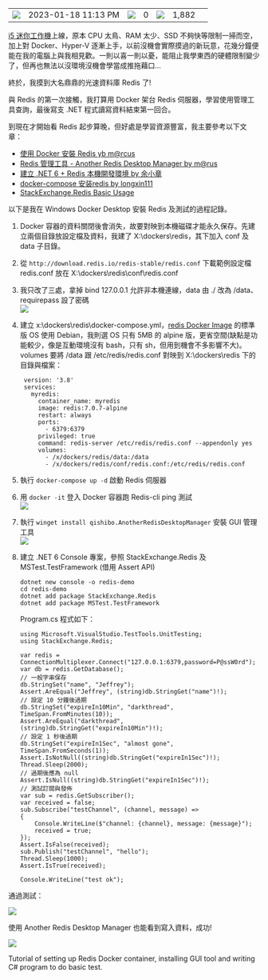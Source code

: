<table><tbody><tr><td><img src="https://blog.darkthread.net/img/calendar.svg"></td><td><span title="Published at 2023-01-18 11:13 PM"><time datetime="2023-01-18T15:13:55" itemprop="datePublished">2023-01-18 11:13 PM</time></span></td><td><img src="https://blog.darkthread.net/img/comment.svg"></td><td><span title="0 comments">0</span></td><td><img src="https://blog.darkthread.net/img/eye.svg"></td><td><span data-ajax-url="/blog/pageviewcount/redis-first-time" title="1,882 pageviews">1,882</span></td><td><a href="https://blog.darkthread.net/Blog/redis-first-time/"><img src="data:image/gif;base64,R0lGODlhAQABAIAAAP///wAAACH5BAEAAAAALAAAAAABAAEAAAICRAEAOw==" id="nllbtn"></a></td></tr></tbody></table>

[i5 迷你工作機](https://blog.darkthread.net/blog/deskmini-i5/)上線，原本 CPU 太鳥、RAM 太少、SSD 不夠快等限制一掃而空，加上對 Docker、Hyper-V 逐漸上手，以前沒機會實際摸過的新玩意，花幾分鐘便能在我的電腦上與我相見歡。一則以喜一則以憂，能阻止我學東西的硬體限制變少了，但再也無法以沒環境沒機會學當成推拖藉口...

終於，我摸到大名鼎鼎的光速資料庫 Redis 了!

與 Redis 的第一次接觸，我打算用 Docker 架台 Redis 伺服器，學習使用管理工具查詢，最後寫支 .NET 程式讀寫資料結束第一回合。

到現在才開始看 Redis 起步算晚，但好處是學習資源豐富，我主要參考以下文章：

-   [使用 Docker 安裝 Redis yb m@rcus](https://marcus116.blogspot.com/2019/02/how-to-run-redis-in-docker.html)
-   [Redis 管理工具 - Another Redis Desktop Manager by m@rus](https://marcus116.blogspot.com/2020/04/tool-redis-another-redis-desktop-manager.html)
-   [建立 .NET 6 + Redis 本機開發環境 by 余小章](https://dotblogs.com.tw/yc421206/2022/10/29/how_to_create_redis_net_6_local_development_environment)
-   [docker-compose 安装redis by longxin111](https://blog.51cto.com/u_6192297/3299825)
-   [StackExchange.Redis Basic Usage](https://stackexchange.github.io/StackExchange.Redis/Basics.html)

以下是我在 Windows Docker Desktop 安裝 Redis 及測試的過程記錄。

1.  Docker 容器的資料關閉後會消失，故要對映到本機磁碟才能永久保存。先建立兩個目錄放設定檔及資料，我建了 X:\\dockers\\redis，其下加入 conf 及 data 子目錄。
2.  從 `http://download.redis.io/redis-stable/redis.conf` 下載範例設定檔 redis.conf 放在 X:\\dockers\\redis\\conf\\redis.conf
3.  我只改了三處，拿掉 bind 127.0.0.1 允許非本機連線，data 由 ./ 改為 /data、requirepass 設了密碼  
    ![](https://blog.darkthread.net/Posts/files/2023/Fig1_638096516492929422.png)
4.  建立 x:\\dockers\\redis\\docker-compose.yml，[redis Docker Image](https://hub.docker.com/_/redis) 的標準版 OS 使用 Debian，我則選 OS 只有 5MB 的 alpine 版，更省空間(缺點是功能較少，像是互動環境沒有 bash，只有 sh，但用到機會不多影響不大)。volumes 要將 /data 跟 /etc/redis/redis.conf 對映到 X:\\dockers\\redis 下的目錄與檔案：
    
    ```
     version: '3.8'
     services:
       myredis:
         container_name: myredis
         image: redis:7.0.7-alpine
         restart: always
         ports:
           - 6379:6379
         privileged: true
         command: redis-server /etc/redis/redis.conf --appendonly yes
         volumes:
           - /x/dockers/redis/data:/data
           - /x/dockers/redis/conf/redis.conf:/etc/redis/redis.conf
    ```
    
5.  執行 `docker-compose up -d` 啟動 Redis 伺服器
6.  用 `docker -it` 登入 Docker 容器跑 Redis-cli ping 測試  
    ![](https://blog.darkthread.net/Posts/files/2023/Fig2_638096516494853590.png)
7.  執行 `winget install qishibo.AnotherRedisDesktopManager` 安裝 GUI 管理工具  
    ![](https://blog.darkthread.net/Posts/files/2023/Fig3_638096516496741780.png)
8.  建立 .NET 6 Console 專案，參照 StackExchange.Redis 及 MSTest.TestFramework (借用 Assert API)
    
    ```
    dotnet new console -o redis-demo
    cd redis-demo
    dotnet add package StackExchange.Redis 
    dotnet add package MSTest.TestFramework
    ```
    
    Program.cs 程式如下：
    
    ```
    using Microsoft.VisualStudio.TestTools.UnitTesting;
    using StackExchange.Redis;
    
    var redis = ConnectionMultiplexer.Connect("127.0.0.1:6379,password=P@ssW0rd");
    var db = redis.GetDatabase();
    // 一般字串保存    
    db.StringSet("name", "Jeffrey");
    Assert.AreEqual("Jeffrey", (string)db.StringGet("name")!);
    // 設定 10 分鐘後過期
    db.StringSet("expireIn10Min", "darkthread", TimeSpan.FromMinutes(10));
    Assert.AreEqual("darkthread", (string)db.StringGet("expireIn10Min")!);
    // 設定 1 秒後過期
    db.StringSet("expireIn1Sec", "almost gone", TimeSpan.FromSeconds(1));
    Assert.IsNotNull((string)db.StringGet("expireIn1Sec")!);
    Thread.Sleep(2000);
    // 過期後應為 null
    Assert.IsNull((string)db.StringGet("expireIn1Sec")!);
    // 測試訂閱與發佈
    var sub = redis.GetSubscriber();
    var received = false;
    sub.Subscribe("testChannel", (channel, message) =>
    {
        Console.WriteLine($"channel: {channel}, message: {message}");
        received = true;
    });
    Assert.IsFalse(received);
    sub.Publish("testChannel", "hello");
    Thread.Sleep(1000);
    Assert.IsTrue(received);
    
    Console.WriteLine("test ok");
    ```
    

通過測試：

![](https://blog.darkthread.net/Posts/files/2023/Fig4_638096516498874452.png)

使用 Another Redis Desktop Manager 也能看到寫入資料，成功!

![](https://blog.darkthread.net/Posts/files/2023/Fig5_638096516500793440.png)

Tutorial of setting up Redis Docker container, installing GUI tool and writing C# program to do basic test.
